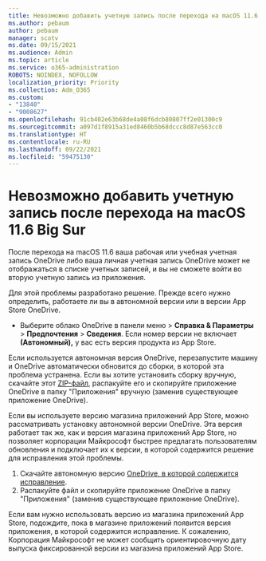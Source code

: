 ```yaml
---
title: Невозможно добавить учетную запись после перехода на macOS 11.6 Big Sur
ms.author: pebaum
author: pebaum
manager: scotv
ms.date: 09/15/2021
ms.audience: Admin
ms.topic: article
ms.service: o365-administration
ROBOTS: NOINDEX, NOFOLLOW
localization_priority: Priority
ms.collection: Adm_O365
ms.custom:
- "13840"
- "9008627"
ms.openlocfilehash: 91cb402e63b68de4a08f6dcb80807ff2e01300c9
ms.sourcegitcommit: a097d1f8915a31ed8460b5b68dccc8d87e563cc0
ms.translationtype: HT
ms.contentlocale: ru-RU
ms.lasthandoff: 09/22/2021
ms.locfileid: "59475130"
---
```

# <a name="unable-to-add-an-account-after-upgrading-to-macos-116-big-sur"></a>Невозможно добавить учетную запись после перехода на macOS 11.6 Big Sur

После перехода на macOS 11.6 ваша рабочая или учебная учетная запись OneDrive либо ваша личная учетная запись OneDrive может не отображаться в списке учетных записей, и вы не сможете войти во вторую учетную запись из приложения.

Для этой проблемы разработано решение. Прежде всего нужно определить, работаете ли вы в автономной версии или в версии App Store OneDrive.

- Выберите облако OneDrive в панели меню > **Справка & Параметры**  >  **Предпочтения**  >  **Сведения**. Если номер версии не включает **(Автономный),** у вас есть версия продукта из App Store.

Если используется автономная версия OneDrive, перезапустите машину и OneDrive автоматически обновится до сборки, в которой эта проблема устранена. Если вы хотите установить сборку вручную, скачайте этот [ZIP-файл](https://oneclient.sfx.ms/Mac/Prod/21.170.0822.0003/OneDrive.zip), распакуйте его и скопируйте приложение OneDrive в папку "Приложения" вручную (заменив существующее приложение OneDrive).

Если вы используете версию магазина приложений App Store, можно рассматривать установку автономной версии OneDrive. Эта версия работает так же, как и версия магазина приложений App Store, но позволяет корпорации Майкрософт быстрее предлагать пользователям обновления и подключает их к версии, в которой содержится решение для исправления этой проблемы.

1. Скачайте автономную версию [OneDrive, в которой содержится исправление](https://oneclient.sfx.ms/Mac/Prod/21.170.0822.0003/OneDrive.zip).
2. Распакуйте файл и скопируйте приложение OneDrive в папку "Приложения" (заменив существующее приложение OneDrive).

Если вам нужно использовать версию из магазина приложений App Store, подождите, пока в магазине приложений появится версия приложения, в которой содержится исправление. К сожалению, Корпорация Майкрософт не может сообщить ориентировочную дату выпуска фиксированной версии из магазина приложений App Store.



